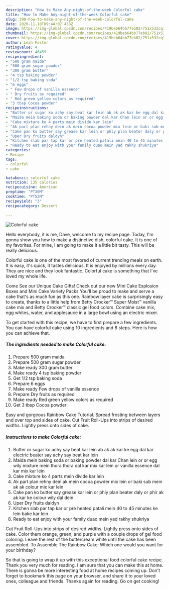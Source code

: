 ```yaml
---
description: "How to Make Any-night-of-the-week Colorful cake"
title: "How to Make Any-night-of-the-week Colorful cake"
slug: 399-how-to-make-any-night-of-the-week-colorful-cake
date: 2020-11-18T09:44:07.453Z
image: https://img-global.cpcdn.com/recipes/419beb64bb77eb02/751x532cq70/colorful-cake-recipe-main-photo.jpg
thumbnail: https://img-global.cpcdn.com/recipes/419beb64bb77eb02/751x532cq70/colorful-cake-recipe-main-photo.jpg
cover: https://img-global.cpcdn.com/recipes/419beb64bb77eb02/751x532cq70/colorful-cake-recipe-main-photo.jpg
author: Leah Foster
ratingvalue: 4
reviewcount: 46459
recipeingredient:
- "500 gram maida"
- "500 gram sugar powder"
- "300 gram butter"
- "4 tsp baking powder"
- "1/2 tsp baking soda"
- "6 eggs"
- " Few drops of vanilla essence"
- " Dry fruits as required"
- " Red green yellow colors as required"
- "3 tbsp Cocoa powder"
recipeinstructions:
- "Butter or sugar ko achy say beat kar lein ab ak ak kar ke egg dal kar electric beater say achy say beat kar lein"
- "Maida mein baking soda or baking powder dal kar Chan lein or or egg wily mixture mein thora thora dal kar mix kar lein or vanilla essence dal kar mix kar lein"
- "Cake mixture ko 4 parts mein divide kar lein"
- "Ak part plan rehny dein ak mein cocoa powder mix lein or baki sub mein ak ak colour mix kar lein"
- "Cake pan ko butter say grease kar lein or phly plan beater daly or phir ak ak kar ke colour wily dal dein"
- "Uper Dry fruits daldyn"
- "Kitchen slab par tap kar or pre heated patali mein 40 to 45 minutes ke lein bake kar lein"
- "Ready to eat enjoy with your family duao mein yad rakhy shukriya"
categories:
- Recipe
tags:
- colorful
- cake

katakunci: colorful cake 
nutrition: 135 calories
recipecuisine: American
preptime: "PT30M"
cooktime: "PT52M"
recipeyield: "3"
recipecategory: Dessert

---
```



![Colorful cake](https://img-global.cpcdn.com/recipes/419beb64bb77eb02/751x532cq70/colorful-cake-recipe-main-photo.jpg)

Hello everybody, it is me, Dave, welcome to my recipe page. Today, I'm gonna show you how to make a distinctive dish, colorful cake. It is one of my favorites. For mine, I am going to make it a little bit tasty. This will be really delicious.

Colorful cake is one of the most favored of current trending meals on earth. It is easy, it's quick, it tastes delicious. It is enjoyed by millions every day. They are nice and they look fantastic. Colorful cake is something that I've loved my whole life.

Come See our Unique Cake Gifts! Check out our new Mini Cake Explosion Boxes and Mini Cake Variety Packs You&#39;ll be proud to make and serve a cake that&#39;s as much fun as this one. Rainbow layer cake is surprisingly easy to create, thanks to a little help from Betty Crocker™ Super Moist™ vanilla cake mix and Betty Crocker™ classic gel food colors. Combine cake mix, egg whites, water, and applesauce in a large bowl using an electric mixer.


To get started with this recipe, we have to first prepare a few ingredients. You can have colorful cake using 10 ingredients and 8 steps. Here is how you can achieve that.

<!--inarticleads1-->

##### The ingredients needed to make Colorful cake:

1. Prepare 500 gram maida
1. Prepare 500 gram sugar powder
1. Make ready 300 gram butter
1. Make ready 4 tsp baking powder
1. Get 1/2 tsp baking soda
1. Prepare 6 eggs
1. Make ready  Few drops of vanilla essence
1. Prepare  Dry fruits as required
1. Make ready  Red green yellow colors as required
1. Get 3 tbsp Cocoa powder


Easy and gorgeous Rainbow Cake Tutorial. Spread frosting between layers and over top and sides of cake. Cut Fruit Roll-Ups into strips of desired widths. Lightly press onto sides of cake. 

<!--inarticleads2-->

##### Instructions to make Colorful cake:

1. Butter or sugar ko achy say beat kar lein ab ak ak kar ke egg dal kar electric beater say achy say beat kar lein
1. Maida mein baking soda or baking powder dal kar Chan lein or or egg wily mixture mein thora thora dal kar mix kar lein or vanilla essence dal kar mix kar lein
1. Cake mixture ko 4 parts mein divide kar lein
1. Ak part plan rehny dein ak mein cocoa powder mix lein or baki sub mein ak ak colour mix kar lein
1. Cake pan ko butter say grease kar lein or phly plan beater daly or phir ak ak kar ke colour wily dal dein
1. Uper Dry fruits daldyn
1. Kitchen slab par tap kar or pre heated patali mein 40 to 45 minutes ke lein bake kar lein
1. Ready to eat enjoy with your family duao mein yad rakhy shukriya


Cut Fruit Roll-Ups into strips of desired widths. Lightly press onto sides of cake. Color them orange, green, and purple with a couple drops of gel food coloring. Leave the rest of the buttercream white until the cake has been assembled. To Assemble The Rainbow Cake: Which one would you want for your birthday? 

So that is going to wrap it up with this exceptional food colorful cake recipe. Thank you very much for reading. I am sure that you can make this at home. There is gonna be more interesting food at home recipes coming up. Don't forget to bookmark this page on your browser, and share it to your loved ones, colleague and friends. Thanks again for reading. Go on get cooking!

